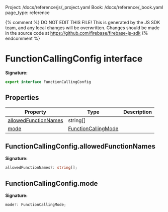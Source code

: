 Project: /docs/reference/js/_project.yaml
Book: /docs/reference/_book.yaml
page_type: reference

{% comment %}
DO NOT EDIT THIS FILE!
This is generated by the JS SDK team, and any local changes will be
overwritten. Changes should be made in the source code at
https://github.com/firebase/firebase-js-sdk
{% endcomment %}

# FunctionCallingConfig interface

<b>Signature:</b>

```typescript
export interface FunctionCallingConfig 
```

## Properties

|  Property | Type | Description |
|  --- | --- | --- |
|  [allowedFunctionNames](./vertexai-preview.functioncallingconfig.md#functioncallingconfigallowedfunctionnames) | string\[\] |  |
|  [mode](./vertexai-preview.functioncallingconfig.md#functioncallingconfigmode) | [FunctionCallingMode](./vertexai-preview.md#functioncallingmode) |  |

## FunctionCallingConfig.allowedFunctionNames

<b>Signature:</b>

```typescript
allowedFunctionNames?: string[];
```

## FunctionCallingConfig.mode

<b>Signature:</b>

```typescript
mode?: FunctionCallingMode;
```
